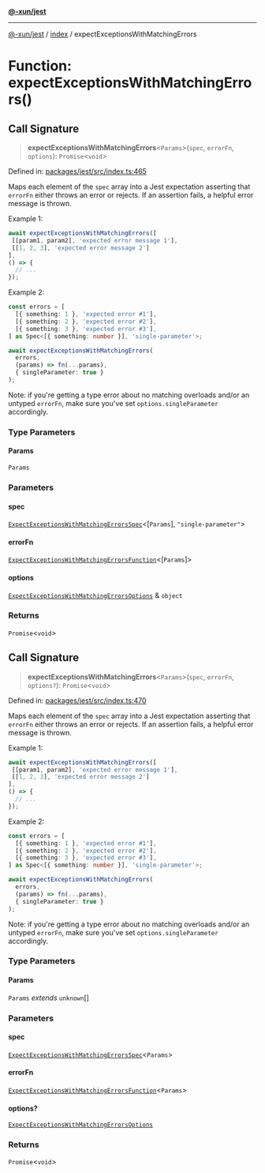 [**@-xun/jest**](../../README.md)

***

[@-xun/jest](../../README.md) / [index](../README.md) / expectExceptionsWithMatchingErrors

# Function: expectExceptionsWithMatchingErrors()

## Call Signature

> **expectExceptionsWithMatchingErrors**\<`Params`\>(`spec`, `errorFn`, `options`): `Promise`\<`void`\>

Defined in: [packages/jest/src/index.ts:465](https://github.com/Xunnamius/test-utils/blob/9d28127150a9f75578854dbbc875f408b5cad0a3/packages/jest/src/index.ts#L465)

Maps each element of the `spec` array into a Jest expectation asserting that
`errorFn` either throws an error or rejects. If an assertion fails, a helpful
error message is thrown.

Example 1:

```typescript
await expectExceptionsWithMatchingErrors([
 [[param1, param2], 'expected error message 1'],
 [[1, 2, 3], 'expected error message 2']
],
() => {
  // ...
});
```

Example 2:

```typescript
const errors = [
  [{ something: 1 }, 'expected error #1'],
  [{ something: 2 }, 'expected error #2'],
  [{ something: 3 }, 'expected error #3'],
] as Spec<[{ something: number }], 'single-parameter'>;

await expectExceptionsWithMatchingErrors(
  errors,
  (params) => fn(...params),
  { singleParameter: true }
);
```

Note: if you're getting a type error about no matching overloads and/or an
untyped `errorFn`, make sure you've set `options.singleParameter`
accordingly.

### Type Parameters

#### Params

`Params`

### Parameters

#### spec

[`ExpectExceptionsWithMatchingErrorsSpec`](../type-aliases/ExpectExceptionsWithMatchingErrorsSpec.md)\<\[`Params`\], `"single-parameter"`\>

#### errorFn

[`ExpectExceptionsWithMatchingErrorsFunction`](../type-aliases/ExpectExceptionsWithMatchingErrorsFunction.md)\<\[`Params`\]\>

#### options

[`ExpectExceptionsWithMatchingErrorsOptions`](../type-aliases/ExpectExceptionsWithMatchingErrorsOptions.md) & `object`

### Returns

`Promise`\<`void`\>

## Call Signature

> **expectExceptionsWithMatchingErrors**\<`Params`\>(`spec`, `errorFn`, `options?`): `Promise`\<`void`\>

Defined in: [packages/jest/src/index.ts:470](https://github.com/Xunnamius/test-utils/blob/9d28127150a9f75578854dbbc875f408b5cad0a3/packages/jest/src/index.ts#L470)

Maps each element of the `spec` array into a Jest expectation asserting that
`errorFn` either throws an error or rejects. If an assertion fails, a helpful
error message is thrown.

Example 1:

```typescript
await expectExceptionsWithMatchingErrors([
 [[param1, param2], 'expected error message 1'],
 [[1, 2, 3], 'expected error message 2']
],
() => {
  // ...
});
```

Example 2:

```typescript
const errors = [
  [{ something: 1 }, 'expected error #1'],
  [{ something: 2 }, 'expected error #2'],
  [{ something: 3 }, 'expected error #3'],
] as Spec<[{ something: number }], 'single-parameter'>;

await expectExceptionsWithMatchingErrors(
  errors,
  (params) => fn(...params),
  { singleParameter: true }
);
```

Note: if you're getting a type error about no matching overloads and/or an
untyped `errorFn`, make sure you've set `options.singleParameter`
accordingly.

### Type Parameters

#### Params

`Params` *extends* `unknown`[]

### Parameters

#### spec

[`ExpectExceptionsWithMatchingErrorsSpec`](../type-aliases/ExpectExceptionsWithMatchingErrorsSpec.md)\<`Params`\>

#### errorFn

[`ExpectExceptionsWithMatchingErrorsFunction`](../type-aliases/ExpectExceptionsWithMatchingErrorsFunction.md)\<`Params`\>

#### options?

[`ExpectExceptionsWithMatchingErrorsOptions`](../type-aliases/ExpectExceptionsWithMatchingErrorsOptions.md)

### Returns

`Promise`\<`void`\>
